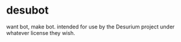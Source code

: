 desubot
=======

want bot, make bot. intended for use by the Desurium project under whatever license they wish.
